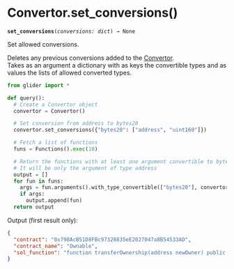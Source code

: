 # Convertor.set\_conversions()

**`set_conversions`**`(`_`conversions: dict`_`) → None`

Set allowed conversions.

Deletes any previous conversions added to the [Convertor](./).\
Takes as an argument a dictionary with as keys the convertible types and as values the lists of allowed converted types.

```python
from glider import *

def query():
  # Create a Convertor object 
  convertor = Convertor()

  # Set conversion from address to bytes20
  convertor.set_conversions({"bytes20": ["address", "uint160"]})

  # Fetch a list of functions
  funs = Functions().exec(10)

  # Return the functions with at least one argument convertible to bytes20
  # It will be only the argument of type address
  output = []
  for fun in funs:
    args = fun.arguments().with_type_convertible(["bytes20"], convertor)
    if args:
      output.append(fun)
  return output
```

Output (first result only):

```json
{
  "contract": "0x798AcB51D8FBc97328835eE2027047a8B54533AD",
  "contract_name": "Ownable",
  "sol_function": "function transferOwnership(address newOwner) public virtual onlyOwner {\n        require(newOwner != address(0),\"Ownable: new owner is the zero address\");\n        _setOwner(newOwner);\n    }"
}
```
